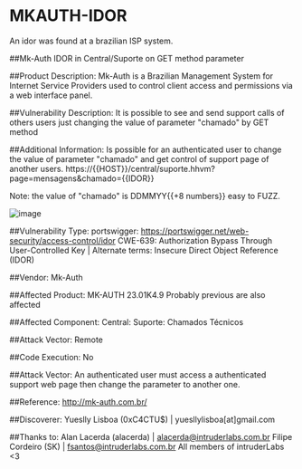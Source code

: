 # MKAUTH-IDOR
An idor was found at a brazilian ISP system.

##Mk-Auth IDOR in Central/Suporte on GET method parameter

##Product Description:
Mk-Auth is a Brazilian Management System for Internet Service Providers used to control client access and permissions via a web interface panel.

##Vulnerability Description:
It is possible to see and send support calls of others users just changing the value of parameter "chamado" by GET method

##Additional Information:
Is possible for an authenticated user to change the value of parameter "chamado" and get control of support page of another users.
https://{{HOST}}/central/suporte.hhvm?page=mensagens&chamado={{IDOR}}

Note: the value of "chamado" is DDMMYY{{+8 numbers}} easy to FUZZ.

![image](https://user-images.githubusercontent.com/47789115/222015450-9214c250-3dde-4fb4-a836-ca7852d3b38f.png)

##Vulnerability Type:
portswigger: https://portswigger.net/web-security/access-control/idor
CWE-639: Authorization Bypass Through User-Controlled Key | Alternate terms: Insecure Direct Object Reference (IDOR)

##Vendor:
Mk-Auth

##Affected Product:
MK-AUTH 23.01K4.9
Probably previous are also affected

##Affected Component:
Central: Suporte: Chamados Técnicos

##Attack Vector:
Remote

##Code Execution:
No

##Attack Vector:
An authenticated user must access a authenticated support web page then change the parameter to another one.

##Reference:
	http://mk-auth.com.br/

##Discoverer:
Yueslly Lisboa (0xC4CTU$) | yuesllylisboa[at]gmail.com

##Thanks to:
Alan Lacerda (alacerda) | alacerda@intruderlabs.com.br
Filipe Cordeiro (SK) | fsantos@intruderlabs.com.br
All members of intruderLabs <3
